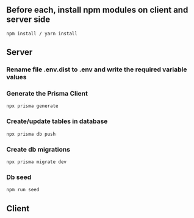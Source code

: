 

## Before each, install npm modules on client and server side
```
npm install / yarn install
```

## Server

### Rename file .env.dist to .env and write the required variable values 

### Generate the Prisma Client
```
npx prisma generate
```
### Create/update tables in database
```
npx prisma db push
```

### Create db migrations
```
npx prisma migrate dev
```

### Db seed
```
npm run seed
```

## Client
